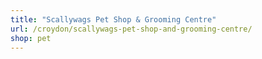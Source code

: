 ```yaml
---
title: "Scallywags Pet Shop & Grooming Centre"
url: /croydon/scallywags-pet-shop-and-grooming-centre/
shop: pet
---
```


